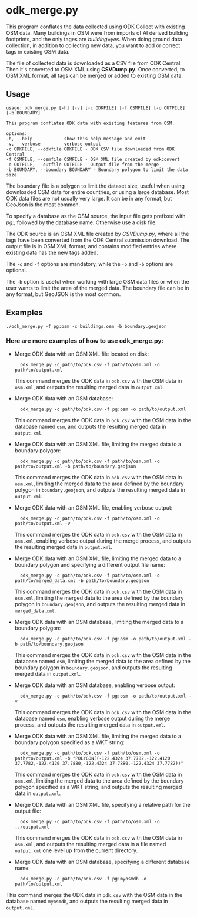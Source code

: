 # odk_merge.py

This program conflates the data collected using ODK Collect with
existing OSM data. Many buildings in OSM were from imports of AI
derived building footprints, and the only tages are
_building=yes_. When doing ground data collection, in addition to
collecting new data, you want to add or correct tags in existing OSM
data.

The file of collected data is downloaded as a CSV file from ODK Central.
Then it's converted to OSM XML using **CSVDump.py**. Once converted,
to OSM XML format, all tags can be merged or added to existing OSM
data.

## Usage

    usage: odk_merge.py [-h] [-v] [-c ODKFILE] [-f OSMFILE] [-o OUTFILE] [-b BOUNDARY]

    This program conflates ODK data with existing features from OSM.

    options:
    -h, --help            show this help message and exit
    -v, --verbose         verbose output
    -c ODKFILE, --odkfile ODKFILE - ODK CSV file downloaded from ODK Central
    -f OSMFILE, --osmfile OSMFILE - OSM XML file created by odkconvert
    -o OUTFILE, --outfile OUTFILE - Output file from the merge
    -b BOUNDARY, --boundary BOUNDARY - Boundary polygon to limit the data size

The boundary file is a polygon to limit the dataset size, useful when
using downloaded OSM data for entire countries, or using a large
database. Most ODK data files are not usually very large. It can be in
any format, but GeoJson is the most common.

To specify a database as the OSM source, the input file gets prefixed
with _pg:_, followed by the database name. Otherwise use a disk
file.

The ODK source is an OSM XML file created by _CSVDump.py_, where all the
tags have been converted from the ODK Central submission download. The
output file is in OSM XML format, and contains modified entries where
existing data has the new tags added.

The `-c` and `-f` options are mandatory, while the `-o` and `-b` options are optional.

The `-b` option is useful when working with large OSM data files or when the user wants to limit the area of the merged data. The boundary file can be in any format, but GeoJSON is the most common.

## Examples

    ./odk_merge.py -f pg:osm -c buildings.osm -b boundary.geojson

### Here are more examples of how to use odk_merge.py:

- Merge ODK data with an OSM XML file located on disk:

        odk_merge.py -c path/to/odk.csv -f path/to/osm.xml -o path/to/output.xml

    This command merges the ODK data in `odk.csv` with the OSM data in `osm.xml`, and outputs the resulting merged data in `output.xml`.

- Merge ODK data with an OSM database:

        odk_merge.py -c path/to/odk.csv -f pg:osm -o path/to/output.xml

    This command merges the ODK data in `odk.csv` with the OSM data in the database named `osm`, and outputs the resulting merged data in `output.xml`.

- Merge ODK data with an OSM XML file, limiting the merged data to a boundary polygon:

        odk_merge.py -c path/to/odk.csv -f path/to/osm.xml -o path/to/output.xml -b path/to/boundary.geojson

    This command merges the ODK data in `odk.csv` with the OSM data in `osm.xml`, limiting the merged data to the area defined by the boundary polygon in `boundary.geojson`, and outputs the resulting merged data in `output.xml`.

- Merge ODK data with an OSM XML file, enabling verbose output:

        odk_merge.py -c path/to/odk.csv -f path/to/osm.xml -o path/to/output.xml -v

    This command merges the ODK data in `odk.csv` with the OSM data in `osm.xml`, enabling verbose output during the merge process, and outputs the resulting merged data in `output.xml`.

- Merge ODK data with an OSM XML file, limiting the merged data to a boundary polygon and specifying a different output file name:

        odk_merge.py -c path/to/odk.csv -f path/to/osm.xml -o path/to/merged_data.xml -b path/to/boundary.geojson

    This command merges the ODK data in `odk.csv` with the OSM data in `osm.xml`, limiting the merged data to the area defined by the boundary polygon in `boundary.geojson`, and outputs the resulting merged data in `merged_data.xml`.

- Merge ODK data with an OSM database, limiting the merged data to a boundary polygon:

        odk_merge.py -c path/to/odk.csv -f pg:osm -o path/to/output.xml -b path/to/boundary.geojson

    This command merges the ODK data in `odk.csv` with the OSM data in the database named `osm`, limiting the merged data to the area defined by the boundary polygon in `boundary.geojson`, and outputs the resulting merged data in `output.xml`.

- Merge ODK data with an OSM database, enabling verbose output:

        odk_merge.py -c path/to/odk.csv -f pg:osm -o path/to/output.xml -v

    This command merges the ODK data in `odk.csv` with the OSM data in the database named `osm`, enabling verbose output during the merge process, and outputs the resulting merged data in `output.xml`.

- Merge ODK data with an OSM XML file, limiting the merged data to a boundary polygon specified as a WKT string:

        odk_merge.py -c path/to/odk.csv -f path/to/osm.xml -o path/to/output.xml -b "POLYGON((-122.4324 37.7782,-122.4120 37.7782,-122.4120 37.7880,-122.4324 37.7880,-122.4324 37.7782))"

    This command merges the ODK data in `odk.csv` with the OSM data in `osm.xml`, limiting the merged data to the area defined by the boundary polygon specified as a WKT string, and outputs the resulting merged data in `output.xml`.

- Merge ODK data with an OSM XML file, specifying a relative path for the output file:

        odk_merge.py -c path/to/odk.csv -f path/to/osm.xml -o ../output.xml

    This command merges the ODK data in `odk.csv` with the OSM data in `osm.xml`, and outputs the resulting merged data in a file named `output.xml` one level up from the current directory.

- Merge ODK data with an OSM database, specifying a different database name:

        odk_merge.py -c path/to/odk.csv -f pg:myosmdb -o path/to/output.xml

This command merges the ODK data in `odk.csv` with the OSM data in the database named `myosmdb`, and outputs the resulting merged data in `output.xml`.
